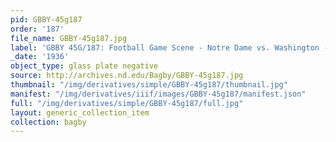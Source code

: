 ```yaml
---
pid: GBBY-45g187
order: '187'
file_name: GBBY-45g187.jpg
label: 'GBBY 45G/187: Football Game Scene - Notre Dame vs. Washington - 1936'
_date: '1936'
object_type: glass plate negative
source: http://archives.nd.edu/Bagby/GBBY-45g187.jpg
thumbnail: "/img/derivatives/simple/GBBY-45g187/thumbnail.jpg"
manifest: "/img/derivatives/iiif/images/GBBY-45g187/manifest.json"
full: "/img/derivatives/simple/GBBY-45g187/full.jpg"
layout: generic_collection_item
collection: bagby
---
```

